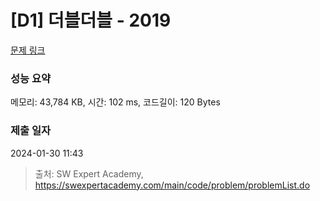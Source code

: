 # [D1] 더블더블 - 2019 

[문제 링크](https://swexpertacademy.com/main/code/problem/problemDetail.do?contestProbId=AV5QDEX6AqwDFAUq) 

### 성능 요약

메모리: 43,784 KB, 시간: 102 ms, 코드길이: 120 Bytes

### 제출 일자

2024-01-30 11:43



> 출처: SW Expert Academy, https://swexpertacademy.com/main/code/problem/problemList.do